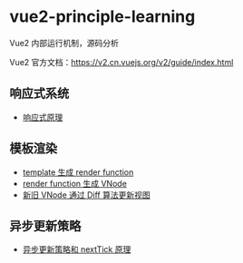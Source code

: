 # vue2-principle-learning

Vue2 内部运行机制，源码分析

Vue2 官方文档：https://v2.cn.vuejs.org/v2/guide/index.html

## 响应式系统

- [响应式原理](响应式系统/readme.md)

## 模板渲染

- [template 生成 render function](模版渲染/template如何转换成渲染函数的？.md)
- [render function 生成 VNode](模版渲染/渲染函数如何转换成VNode节点？.md)
- [新旧 VNode 通过 Diff 算法更新视图](模版渲染/VNode的Patch过程.md)

## 异步更新策略

- [异步更新策略和 nextTick 原理](异步更新策略和nextTick原理.md)

